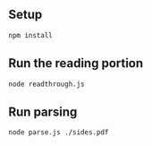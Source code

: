 ## Setup

```bash
npm install
```

## Run the reading portion

```bash
node readthrough.js
```

## Run parsing

```bash
node parse.js ./sides.pdf
```
